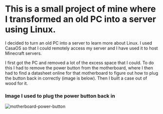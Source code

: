 # This is a small project of mine where I transformed an old PC into a server using Linux.

I decided to turn an old PC into a server to learn more about Linux. I used CasaOS so that I could remotely access my server and I have used it to host Minecraft servers.

I first got the PC and removed a lot of the excess space that I could. To do this I had to remove the power button from the motherboard, where I then had to find a datasheet online for that motherboard to figure out how to plug the button back in correctly (image is below). Then I built a case out of wood for it.

### Image I used to plug the power button back in
![motherboard-power-button](https://github.com/user-attachments/assets/01a316bd-3617-4a4f-a10d-a39ad96952d9)
